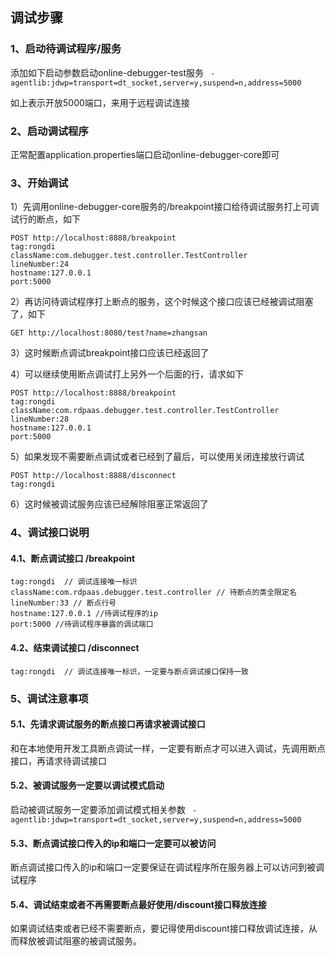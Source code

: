 ## 调试步骤
### 1、启动待调试程序/服务
添加如下启动参数启动online-debugger-test服务
``` -agentlib:jdwp=transport=dt_socket,server=y,suspend=n,address=5000```

如上表示开放5000端口，来用于远程调试连接
### 2、启动调试程序
正常配置application.properties端口启动online-debugger-core即可
### 3、开始调试
1）先调用online-debugger-core服务的/breakpoint接口给待调试服务打上可调试行的断点，如下

```
POST http://localhost:8888/breakpoint
tag:rongdi
className:com.debugger.test.controller.TestController
lineNumber:24
hostname:127.0.0.1
port:5000
```

2）再访问待调试程序打上断点的服务，这个时候这个接口应该已经被调试阻塞了，如下

```GET http://localhost:8080/test?name=zhangsan```

3）这时候断点调试breakpoint接口应该已经返回了

4）可以继续使用断点调试打上另外一个后面的行，请求如下

```
POST http://localhost:8888/breakpoint
tag:rongdi
className:com.rdpaas.debugger.test.controller.TestController
lineNumber:28
hostname:127.0.0.1
port:5000
```

5）如果发现不需要断点调试或者已经到了最后，可以使用关闭连接放行调试

```
POST http://localhost:8888/disconnect
tag:rongdi
```

6）这时候被调试服务应该已经解除阻塞正常返回了

### 4、调试接口说明

#### 4.1、断点调试接口 /breakpoint
```$xslt
tag:rongdi  // 调试连接唯一标识
className:com.rdpaas.debugger.test.controller // 待断点的类全限定名
lineNumber:33 // 断点行号
hostname:127.0.0.1 //待调试程序的ip
port:5000 //待调试程序暴露的调试端口
```
#### 4.2、结束调试接口 /disconnect
```$xslt
tag:rongdi  // 调试连接唯一标识，一定要与断点调试接口保持一致
```

### 5、调试注意事项
#### 5.1、先请求调试服务的断点接口再请求被调试接口
和在本地使用开发工具断点调试一样，一定要有断点才可以进入调试，先调用断点接口，再请求待调试接口
#### 5.2、被调试服务一定要以调试模式启动
启动被调试服务一定要添加调试模式相关参数
``` -agentlib:jdwp=transport=dt_socket,server=y,suspend=n,address=5000```
#### 5.3、断点调试接口传入的ip和端口一定要可以被访问
断点调试接口传入的ip和端口一定要保证在调试程序所在服务器上可以访问到被调试程序
#### 5.4、调试结束或者不再需要断点最好使用/discount接口释放连接
如果调试结束或者已经不需要断点，要记得使用discount接口释放调试连接，从而释放被调试阻塞的被调试服务。

